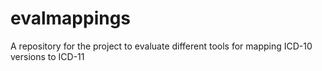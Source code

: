 # evalmappings
A repository for the project to evaluate different tools for mapping ICD-10 versions to ICD-11
